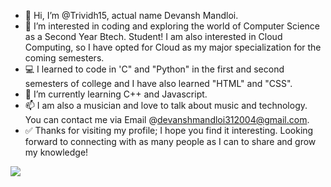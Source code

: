 - 👋 Hi, I’m @Trividh15, actual name Devansh Mandloi.
- 👀 I’m interested in coding and exploring the world of Computer Science as a Second Year Btech. Student! I am also interested in Cloud Computing, so I have opted for Cloud as my major specialization for the coming semesters.
- 💻 I learned to code in 'C" and "Python" in the first and second semesters of college and I have also learned "HTML" and "CSS".
- 🌱 I’m currently learning C++ and Javascript.
- 📫 I am also a musician and love to talk about music and technology. You can contact me via Email @devanshmandloi312004@gmail.com.
- ✅ Thanks for visiting my profile; I hope you find it interesting. Looking forward to connecting with as many people as I can to share and grow my knowledge!

<img src = "https://github-readme-stats.vercel.app/api?username=Trividh15&&show_icons=true&title_color=ffffF1&icon_color=bb2acf&text_color=FFFD01&bg_color=151515">

<!---
Trividh15/Trividh15 is a ✨ special ✨ repository because its `README.md` (this file) appears on your GitHub profile.
You can click the Preview link to take a look at your changes.
--->
